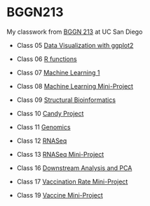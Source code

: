 # BGGN213
My classwork from [BGGN 213](https://bioboot.github.io/bggn213_W23/) at UC San Diego

- Class 05 [Data Visualization with ggplot2](https://github.com/suzenos/bggn213_github/blob/main/class05/class05.md)

- Class 06 [R functions](https://github.com/suzenos/bggn213_github/blob/main/class06/class06.md)

- Class 07 [Machine Learning 1](https://github.com/suzenos/bggn213_github/blob/main/class07/class07.md)

- Class 08 [Machine Learning Mini-Project](https://github.com/suzenos/bggn213_github/blob/main/class08/class08.md)

- Class 09 [Structural Bioinformatics](https://github.com/suzenos/bggn213_github/blob/main/class09/class09.md)

- Class 10 [Candy Project](https://github.com/suzenos/bggn213_github/blob/main/class10/class10.md)

- Class 11 [Genomics](https://github.com/suzenos/bggn213_github/blob/main/class11/class11.md)

- Class 12 [RNASeq](https://github.com/suzenos/bggn213_github/blob/main/class12/class12.md)

- Class 13 [RNASeq Mini-Project](https://github.com/suzenos/bggn213_github/blob/main/class13/class13.md)

- Class 16 [Downstream Analysis and PCA](https://github.com/suzenos/bggn213_github/blob/main/class16/class16.md)

- Class 17 [Vaccination Rate Mini-Project](https://github.com/suzenos/bggn213_github/blob/main/class17/class17.md)

- Class 19 [Vaccine Mini-Project](https://github.com/suzenos/bggn213_github/blob/main/class19/class19.md)
